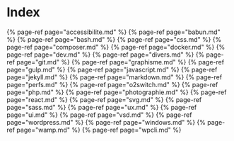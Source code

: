 # Index

{% page-ref page="accessibilite.md" %}
{% page-ref page="babun.md" %}
{% page-ref page="bash.md" %}
{% page-ref page="css.md" %}
{% page-ref page="composer.md" %}
{% page-ref page="docker.md" %}
{% page-ref page="dev.md" %}
{% page-ref page="divers.md" %}
{% page-ref page="git.md" %}
{% page-ref page="graphisme.md" %}
{% page-ref page="gulp.md" %}
{% page-ref page="javascript.md" %}
{% page-ref page="jekyll.md" %}
{% page-ref page="markdown.md" %}
{% page-ref page="perfs.md" %}
{% page-ref page="o2switch.md" %}
{% page-ref page="php.md" %}
{% page-ref page="photographie.md" %}
{% page-ref page="react.md" %}
{% page-ref page="svg.md" %}
{% page-ref page="sass.md" %}
{% page-ref page="ux.md" %}
{% page-ref page="ui.md" %}
{% page-ref page="vsd.md" %}
{% page-ref page="wordpress.md" %}
{% page-ref page="windows.md" %}
{% page-ref page="wamp.md" %}
{% page-ref page="wpcli.md" %}